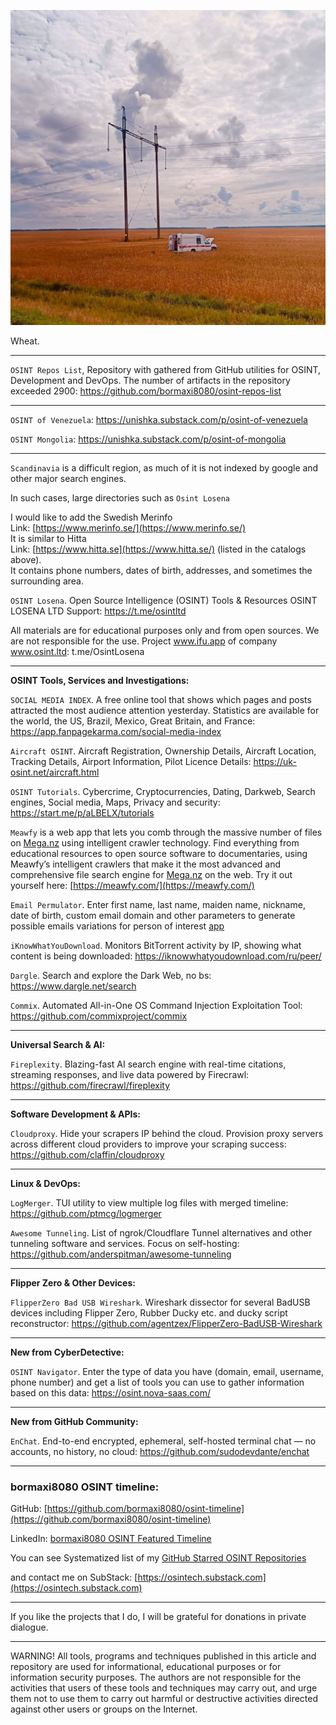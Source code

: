 ![alt text](img/126.jpg)

Wheat.

----

```OSINT Repos List```, Repository with gathered from GitHub utilities for OSINT, Development and DevOps. The number of artifacts in the repository exceeded 2900: https://github.com/bormaxi8080/osint-repos-list

----

```OSINT of Venezuela```: https://unishka.substack.com/p/osint-of-venezuela

```OSINT Mongolia```: https://unishka.substack.com/p/osint-of-mongolia

----

```Scandinavia``` is a difficult region, as much of it is not indexed by google and other major search engines.  

In such cases, large directories such as ```Osint Losena``` 

I would like to add the Swedish Merinfo  
Link: [https://www.merinfo.se/](https://www.merinfo.se/)  
It is similar to Hitta  
Link: [https://www.hitta.se](https://www.hitta.se/) (listed in the catalogs above).  
It contains phone numbers, dates of birth, addresses, and sometimes the surrounding area.

```OSINT Losena```. Open Source Intelligence (OSINT) Tools & Resources OSINT LOSENA LTD Support:  https://t.me/osintltd 

All materials are for educational purposes only and from open sources. We are not responsible for the use. Project www.ifu.app of company www.osint.ltd: t.me/OsintLosena

----

**OSINT Tools, Services and Investigations:**

```SOCIAL MEDIA INDEX```. A free online tool that shows which pages and posts attracted the most audience attention yesterday. Statistics are available for the world, the US, Brazil, Mexico, Great Britain, and France: https://app.fanpagekarma.com/social-media-index

```Aircraft OSINT```. Aircraft Registration, Ownership Details, Aircraft Location, Tracking Details, Airport Information, Pilot Licence Details: https://uk-osint.net/aircraft.html

```OSINT Tutorials```. Cybercrime, Cryptocurrencies, Dating, Darkweb, Search engines, Social media, Maps, Privacy and security: https://start.me/p/aLBELX/tutorials

```Meawfy``` is a web app that lets you comb through the massive number of files on [Mega.nz](http://mega.nz/) using intelligent crawler technology. Find everything from educational resources to open source software to documentaries, using Meawfy’s intelligent crawlers that make it the most advanced and comprehensive file search engine for [Mega.nz](http://mega.nz/) on the web. Try it out yourself here: [https://meawfy.com/](https://meawfy.com/)

```Email Permulator```. Enter first name, last name, maiden name, nickname, date of birth, custom email domain and other parameters to generate possible emails variations for person of interest [app](https://app--ethereal-mail-9717472e.base44.app/)

```iKnowWhatYouDownload```. Monitors BitTorrent activity by IP, showing what content is being downloaded: https://iknowwhatyoudownload.com/ru/peer/

```Dargle```. Search and explore the Dark Web, no bs: https://www.dargle.net/search

```Commix```. Automated All-in-One OS Command Injection Exploitation Tool: https://github.com/commixproject/commix

----

**Universal Search & AI:**

```Fireplexity```. Blazing-fast AI search engine with real-time citations, streaming responses, and live data powered by Firecrawl: https://github.com/firecrawl/fireplexity

----

**Software Development & APIs:**

```Cloudproxy```. Hide your scrapers IP behind the cloud. Provision proxy servers across different cloud providers to improve your scraping success: https://github.com/claffin/cloudproxy

----

**Linux & DevOps:**

```LogMerger```. TUI utility to view multiple log files with merged timeline: https://github.com/ptmcg/logmerger

```Awesome Tunneling```. List of ngrok/Cloudflare Tunnel alternatives and other tunneling software and services. Focus on self-hosting: https://github.com/anderspitman/awesome-tunneling

----

**Flipper Zero & Other Devices:**

```FlipperZero Bad USB Wireshark```. Wireshark dissector for several BadUSB devices including Flipper Zero, Rubber Ducky etc. and ducky script reconstructor: https://github.com/agentzex/FlipperZero-BadUSB-Wireshark

----

**New from CyberDetective:**

```OSINT Navigator```. Enter the type of data you have (domain, email, username, phone number) and get a list of tools you can use to gather information based on this data: https://osint.nova-saas.com/

----

**New from GitHub Community:**

```EnChat```. End-to-end encrypted, ephemeral, self-hosted terminal chat — no accounts, no history, no cloud: https://github.com/sudodevdante/enchat

----
### bormaxi8080 OSINT timeline:

GitHub: [https://github.com/bormaxi8080/osint-timeline](https://github.com/bormaxi8080/osint-timeline)

LinkedIn: [bormaxi8080 OSINT Featured Timeline](https://www.linkedin.com/in/osintech/details/featured/)

You can see Systematized list of my [GitHub Starred OSINT Repositories](https://github.com/bormaxi8080/osint-repos-list)

and contact me on SubStack: [https://osintech.substack.com](https://osintech.substack.com)

----

If you like the projects that I do, I will be grateful for donations in private dialogue.

----

WARNING! All tools, programs and techniques published in this article and repository are used for informational, educational purposes or for information security purposes. The authors are not responsible for the activities that users of these tools and techniques may carry out, and urge them not to use them to carry out harmful or destructive activities directed against other users or groups on the Internet.
